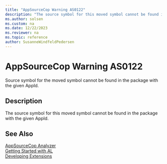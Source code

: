 ```yaml
---
title: "AppSourceCop Warning AS0122"
description: "The source symbol for this moved symbol cannot be found in the package with the given AppId."
ms.author: solsen
ms.custom: na
ms.date: 12/22/2023
ms.reviewer: na
ms.topic: reference
author: SusanneWindfeldPedersen
---
```

[//]: # (START>DO_NOT_EDIT)
[//]: # (IMPORTANT:Do not edit any of the content between here and the END>DO_NOT_EDIT.)
[//]: # (Any modifications should be made in the .xml files in the ModernDev repo.)
# AppSourceCop Warning AS0122
Source symbol for the moved symbol cannot be found in the package with the given AppId.

## Description
The source symbol for this moved symbol cannot be found in the package with the given AppId.

[//]: # (IMPORTANT: END>DO_NOT_EDIT)
## See Also  
[AppSourceCop Analyzer](appsourcecop.md)  
[Getting Started with AL](../devenv-get-started.md)  
[Developing Extensions](../devenv-dev-overview.md)  